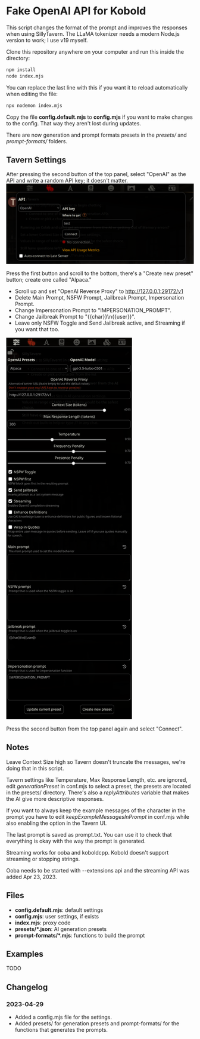 # Fake OpenAI API for Kobold

This script changes the format of the prompt and improves the responses when using SillyTavern. The LLaMA tokenizer needs a modern Node.js version to work; I use v19 myself.

Clone this repository anywhere on your computer and run this inside the directory:

```sh
npm install
node index.mjs
```

You can replace the last line with this if you want it to reload automatically when editing the file:

```sh
npx nodemon index.mjs
```

Copy the file **config.default.mjs** to **config.mjs** if you want to make changes to the config. That way they aren't lost during updates.

There are now generation and prompt formats presets in the _presets/_ and _prompt-formats/_ folders.

## Tavern Settings

After pressing the second button of the top panel, select "OpenAI" as the API and write a random API key; it doesn't matter.
![api connections](./img/api.png)

Press the first button and scroll to the bottom, there's a "Create new preset" button; create one called "Alpaca."

- Scroll up and set "OpenAI Reverse Proxy" to http://127.0.0.1:29172/v1
- Delete Main Prompt, NSFW Prompt, Jailbreak Prompt, Impersonation Prompt.
- Change Impersonation Prompt to "IMPERSONATION_PROMPT".
- Change Jailbreak Prompt to "{{char}}\n{{user}}".
- Leave only NSFW Toggle and Send Jailbreak active, and Streaming if you want that too.

![settings screenshot](./img/settings.png)

Press the second button from the top panel again and select "Connect".

## Notes

Leave Context Size high so Tavern doesn't truncate the messages, we're doing that in this script.

Tavern settings like Temperature, Max Response Length, etc. are ignored, edit _generationPreset_ in conf.mjs to select a preset, the presets are located in the presets/ directory.
There's also a _replyAttributes_ variable that makes the AI give more descriptive responses.

If you want to always keep the example messages of the character in the prompt you have to edit _keepExampleMessagesInPrompt_ in conf.mjs while also enabling the option in the Tavern UI.

The last prompt is saved as prompt.txt. You can use it to check that everything is okay with the way the prompt is generated.

Streaming works for ooba and koboldcpp. Kobold doesn't support streaming or stopping strings.

Ooba needs to be started with --extensions api and the streaming API was added Apr 23, 2023.

## Files

- **config.default.mjs**: default settings
- **config.mjs**: user settings, if exists
- **index.mjs**: proxy code
- **presets/\*.json**: AI generation presets
- **prompt-formats/\*.mjs**: functions to build the prompt

## Examples

TODO

## Changelog

### 2023-04-29

- Added a config.mjs file for the settings.
- Added presets/ for generation presets and prompt-formats/ for the functions that generates the prompts.

